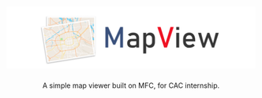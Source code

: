 <h1 align=center><img src="./Resource/Banner.png" alt="DeMap"></h1>

<p align="center">
    A simple map viewer built on MFC, for CAC internship.
</p>
